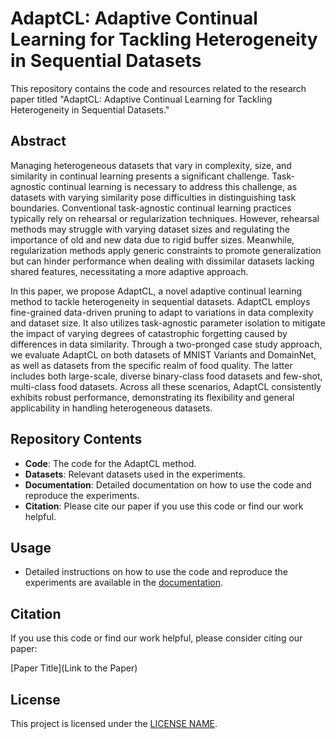 # AdaptCL: Adaptive Continual Learning for Tackling Heterogeneity in Sequential Datasets

This repository contains the code and resources related to the research paper titled "AdaptCL: Adaptive Continual Learning for Tackling Heterogeneity in Sequential Datasets."

## Abstract

Managing heterogeneous datasets that vary in complexity, size, and similarity in continual learning presents a significant challenge. Task-agnostic continual learning is necessary to address this challenge, as datasets with varying similarity pose difficulties in distinguishing task boundaries. Conventional task-agnostic continual learning practices typically rely on rehearsal or regularization techniques. However, rehearsal methods may struggle with varying dataset sizes and regulating the importance of old and new data due to rigid buffer sizes. Meanwhile, regularization methods apply generic constraints to promote generalization but can hinder performance when dealing with dissimilar datasets lacking shared features, necessitating a more adaptive approach.

In this paper, we propose AdaptCL, a novel adaptive continual learning method to tackle heterogeneity in sequential datasets. AdaptCL employs fine-grained data-driven pruning to adapt to variations in data complexity and dataset size. It also utilizes task-agnostic parameter isolation to mitigate the impact of varying degrees of catastrophic forgetting caused by differences in data similarity. Through a two-pronged case study approach, we evaluate AdaptCL on both datasets of MNIST Variants and DomainNet, as well as datasets from the specific realm of food quality. The latter includes both large-scale, diverse binary-class food datasets and few-shot, multi-class food datasets. Across all these scenarios, AdaptCL consistently exhibits robust performance, demonstrating its flexibility and general applicability in handling heterogeneous datasets.

## Repository Contents

- **Code**: The code for the AdaptCL method.
- **Datasets**: Relevant datasets used in the experiments.
- **Documentation**: Detailed documentation on how to use the code and reproduce the experiments.
- **Citation**: Please cite our paper if you use this code or find our work helpful.

## Usage

- Detailed instructions on how to use the code and reproduce the experiments are available in the [documentation](documentation/).

## Citation

If you use this code or find our work helpful, please consider citing our paper:

[Paper Title](Link to the Paper)

## License

This project is licensed under the [LICENSE NAME](LICENSE).

